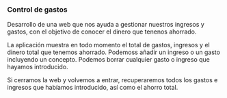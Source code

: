 ### Control de gastos

Desarrollo de una web que nos ayuda a gestionar nuestros ingresos y gastos, con el objetivo de conocer el dinero que tenenos ahorrado.

La aplicación muestra en todo momento el total de gastos, ingresos y el dinero total que tenemos ahorrado.
Podemoss añadir un ingreso o un gasto incluyendo un concepto.
Podemos borrar cualquier gasto o ingreso que hayamos introducido.

Si cerramos la web y volvemos a entrar, recuperaremos todos los gastos e ingresos que habíamos introducido, así como el ahorro total.

